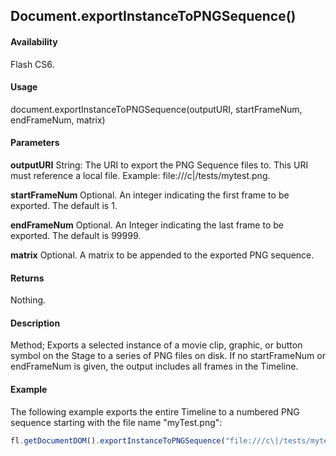 ## Document.exportInstanceToPNGSequence()

#### Availability

Flash CS6.

#### Usage

document.exportInstanceToPNGSequence(outputURI, startFrameNum, endFrameNum, matrix)

#### Parameters

**outputURI** String: The URI to export the PNG Sequence files to. This URI must reference a local file. Example: file:///c\|/tests/mytest.png.

**startFrameNum** Optional. An integer indicating the first frame to be exported. The default is 1.

**endFrameNum** Optional. An Integer indicating the last frame to be exported. The default is 99999.

**matrix** Optional. A matrix to be appended to the exported PNG sequence.

#### Returns

Nothing.

#### Description

Method; Exports a selected instance of a movie clip, graphic, or button symbol on the Stage to a series of PNG files on disk. If no startFrameNum or endFrameNum is given, the output includes all frames in the Timeline.

#### Example

The following example exports the entire Timeline to a numbered PNG sequence starting with the file name "myTest.png":

```javascript
fl.getDocumentDOM().exportInstanceToPNGSequence("file:///c\|/tests/mytest.png");
```
